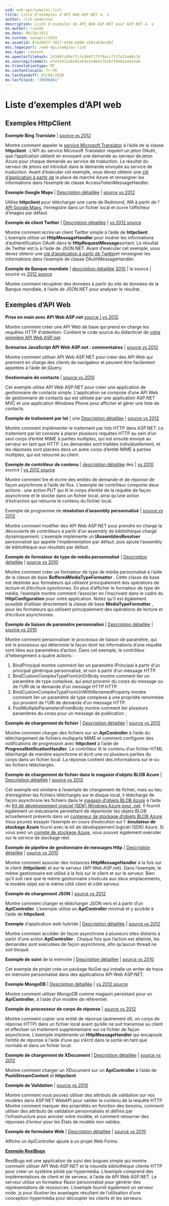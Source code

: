 ```yaml
---
uid: web-api/samples-list
title: Liste d’exemples d’API Web-ASP.NET 4. x
author: rick-anderson
description: Liste d’exemples de API Web ASP.NET pour ASP.NET 4. x
ms.author: riande
ms.date: 09/18/2012
ms.custom: seoapril2019
ms.assetid: 8cbd9d7f-7027-4390-b098-cb81a63ecd6f
msc.legacyurl: /web-api/samples-list
msc.type: content
ms.openlocfilehash: 24368fc80e7fc3c840f1f1f9accf13fa15a06c1b
ms.sourcegitcommit: e7e91932a6e91a63e2e46417626f39d6b244a3ab
ms.translationtype: MT
ms.contentlocale: fr-FR
ms.lasthandoff: 03/06/2020
ms.locfileid: "78598461"
---
```

# <a name="web-api-samples-list"></a>Liste d’exemples d’API web

## <a name="httpclient-samples"></a>Exemples HttpClient

**Exemple Bing Translate** | [source vs 2012](https://github.com/aspnet/samples/blob/master/samples/aspnet/HttpClient/BingTranslateSample)

Montre comment appeler le [service Microsoft Translator](https://msdn.microsoft.com/library/ff512419.aspx) à l’aide de la classe **httpclient** . L’API du service Microsoft Translator requiert un jeton OAuth, que l’application obtient en envoyant une demande au serveur de jeton Azure pour chaque demande au service de traduction. Le résultat du serveur de jetons est introduit dans la demande envoyée au service de traduction. Avant d’exécuter cet exemple, vous devez obtenir une [clé d’application à partir de](https://msdn.microsoft.com/library/hh454950.aspx) la place de marché Azure et renseigner les informations dans l’exemple de classe AccessTokenMessageHandler.

**Exemple Google Maps** | [Description détaillée](https://blogs.msdn.com/b/henrikn/archive/2012/02/17/downloading-a-google-map-to-local-file.aspx) | [source vs 2012](https://github.com/aspnet/samples/blob/master/samples/aspnet/HttpClient/GoogleMapsSample)

Utilise **httpclient** pour télécharger une carte de Redmond, WA à partir de l' [API Google Maps](https://developers.google.com/maps/), l’enregistre dans un fichier local et ouvre l’afficheur d’images par défaut.

**Exemple de client Twitter** | [Description détaillée](https://blogs.msdn.com/b/henrikn/archive/2012/02/16/extending-httpclient-with-oauth-to-access-twitter.aspx) | [vs 2012 source](https://github.com/aspnet/samples/blob/master/samples/aspnet/HttpClient/TwitterSample)

Montre comment écrire un client Twitter simple à l’aide de **httpclient**. L’exemple utilise un **HttpMessageHandler** pour insérer les informations d’authentification OAuth dans le **HttpRequestMessage**sortant. Le résultat de Twitter est lu à l’aide de JSON.NET. Avant d’exécuter cet exemple, vous devez obtenir une [clé d’application à partir de Twitter](https://dev.twitter.com/)et renseigner les informations dans l’exemple de classe OAuthMessageHandler.

**Exemple de Banque mondiale** | [description détaillée](https://blogs.msdn.com/b/henrikn/archive/2012/02/16/httpclient-is-here.aspx) [2010](https://github.com/aspnet/samples/blob/master/samples/aspnet/HttpClient/WorldBankSample/Net40) | la source | source vs [2012 source](https://github.com/aspnet/samples/blob/master/samples/aspnet/HttpClient/WorldBankSample/Net45)

Montre comment récupérer des données à partir du site de données de la Banque mondiale, à l’aide de JSON.NET pour analyser le résultat.

## <a name="web-api-samples"></a>Exemples d’API Web

**Prise en main avec API Web ASP.net** [source | vs 2012](overview/getting-started-with-aspnet-web-api/tutorial-your-first-web-api.md)

Montre comment créer une API Web de base qui prend en charge les requêtes HTTP d’obtention. Contient le code source du didacticiel de [votre première API Web ASP.net](overview/getting-started-with-aspnet-web-api/tutorial-your-first-web-api.md).

**Scénarios JavaScript API Web ASP.net : commentaires** | [source vs 2012](https://code.msdn.microsoft.com/ASPNET-Web-API-JavaScript-d0d64dd7)

Montre comment utiliser API Web ASP.NET pour créer des API Web qui prennent en charge des clients de navigateur et peuvent être facilement appelées à l’aide de jQuery.

**Gestionnaire de contacts** | [source vs 2010](https://code.msdn.microsoft.com/Contact-Manager-Web-API-0e8e373d)

Cet exemple utilise API Web ASP.NET pour créer une application de gestionnaire de contacts simple. L’application se compose d’une API Web de gestionnaire de contacts qui est utilisée par une application ASP.NET MVC et une application Windows Phone pour afficher et gérer une liste de contacts.

**Exemple de traitement par lot** | une [Description détaillée](http://trocolate.wordpress.com/2012/07/19/mitigate-issue-260-in-batching-scenario/) | [source vs 2012](https://github.com/aspnet/samples/blob/master/samples/aspnet/WebApi/BatchSample)

Montre comment implémenter le traitement par lots HTTP dans ASP.NET. Le traitement par lot consiste à placer plusieurs requêtes HTTP au sein d’un seul corps d’entité MIME à parties multiples, qui est ensuite envoyé au serveur en tant que HTTP. Les demandes sont traitées individuellement, et les réponses sont placées dans un autre corps d’entité MIME à parties multiples, qui est retourné au client.

**Exemple de contrôleur de contenu** | [description détaillée](https://blogs.msdn.com/b/henrikn/archive/2012/02/24/async-actions-in-asp-net-web-api.aspx) des | [vs 2010](https://github.com/aspnet/samples/blob/master/samples/aspnet/WebApi/ContentControllerSample/Net40) source | [vs 2012 source](https://github.com/aspnet/samples/blob/master/samples/aspnet/WebApi/ContentControllerSample/Net45)

Montre comment lire et écrire des entités de demande et de réponse de façon asynchrone à l’aide de flux. L’exemple de contrôleur comporte deux actions : une action PUT qui lit le corps d’entité de la requête de façon asynchrone et le stocke dans un fichier local, ainsi qu’une action d’extraction qui retourne le contenu du fichier local.

Exemple de programme de **résolution d’assembly personnalisé** | [source vs 2012](https://github.com/aspnet/samples/blob/master/samples/aspnet/WebApi/CustomAssemblyResolverSample)

Montre comment modifier des API Web ASP.NET pour prendre en charge la découverte de contrôleurs à partir d’un assembly de bibliothèque chargé dynamiquement. L’exemple implémente un **IAssembliesResolver** personnalisé qui appelle l’implémentation par défaut, puis ajoute l’assembly de bibliothèque aux résultats par défaut.

**Exemple de formateur de type de média personnalisé** | [Description détaillée](https://blogs.msdn.com/b/henrikn/archive/2012/04/23/using-cookies-with-asp-net-web-api.aspx) | [source vs 2010](https://github.com/aspnet/samples/blob/master/samples/aspnet/WebApi/CustomMediaTypeFormatterSample)

Montre comment créer un formateur de type de média personnalisé à l’aide de la classe de base **BufferedMediaTypeFormatter** . Cette classe de base est destinée aux formateurs qui utilisent principalement des opérations de lecture et d’écriture synchrones. En plus d’afficher le formateur de type de média, l’exemple montre comment l’associer en l’inscrivant dans le cadre du **HttpConfiguration** pour votre application. Notez qu’il est également possible d’utiliser directement la classe de base **MediaTypeFormatter** , pour les formateurs qui utilisent principalement des opérations de lecture et d’écriture asynchrones.

**Exemple de liaison de paramètre personnalisé** | [Description détaillée](https://blogs.msdn.com/b/jmstall/archive/2012/05/11/webapi-parameter-binding-under-the-hood.aspx) | [source vs 2010](https://github.com/aspnet/samples/blob/master/samples/aspnet/WebApi/CustomParameterBinding)

Montre comment personnaliser le processus de liaison de paramètre, qui est le processus qui détermine la façon dont les informations d’une requête sont liées aux paramètres d’action. Dans cet exemple, le contrôleur d’hébergement a quatre actions :

1. BindPrincipal montre comment lier un paramètre IPrincipal à partir d’un principal générique personnalisé, et non à partir d’un message HTTP.
2. BindCustomComplexTypeFromUriOrBody montre comment lier un paramètre de type complexe, qui peut provenir du corps du message ou de l’URI de la demande d’un message HTTP HTTP.
3. BindCustomComplexTypeFromUriWithRenamedProperty montre comment lier un paramètre de type complexe à une propriété renommée qui provient de l’URI de demande d’un message HTTP.
4. PostMultipleParametersFromBody montre comment lier plusieurs paramètres du corps pour un message de publication ;

**Exemple de chargement de fichier** | [Description détaillée](https://blogs.msdn.com/b/henrikn/archive/2012/03/01/file-upload-and-asp-net-web-api.aspx) | [source vs 2012](https://github.com/aspnet/samples/tree/master/samples/aspnet/WebApi/FileUploadSample)

Montre comment charger des fichiers sur un **ApiController** à l’aide du téléchargement de fichiers multiparts MIME et comment configurer des notifications de progression avec **httpclient** à l’aide de **ProgressNotificationHandler**. Le contrôleur lit le contenu d’un fichier HTML téléchargé de manière asynchrone et écrit une ou plusieurs parties du corps dans un fichier local. La réponse contient des informations sur le ou les fichiers téléchargés.

**Exemple de chargement de fichier dans le magasin d’objets BLOB Azure** | [Description détaillée](https://blogs.msdn.com/b/yaohuang1/archive/2012/07/02/asp-net-web-api-and-azure-blob-storage.aspx) | [source vs 2012](https://github.com/aspnet/samples/tree/master/samples/aspnet/WebApi/AzureBlobsFileUploadSample)

Cet exemple est similaire à l’exemple de chargement de fichier, mais au lieu d’enregistrer les fichiers téléchargés sur le disque local, il télécharge de façon asynchrone les fichiers dans le [magasin d’objets BLOB Azure](https://docs.microsoft.com/azure/storage/blobs/storage-dotnet-how-to-use-blobs) à l’aide du [Kit de développement logiciel (SDK) Windows Azure pour .net](https://www.windowsazure.com/develop/net/). Il fournit également un mécanisme permettant de répertorier les objets BLOB actuellement présents dans un [conteneur de stockage d’objets BLOB Azure](https://docs.microsoft.com/azure/storage/blobs/storage-dotnet-how-to-use-blobs). Vous pouvez essayer l’exemple en cours d’exécution sur l' **émulateur de stockage Azure** fourni avec le kit de développement logiciel (SDK) Azure. Si vous avez un [compte de stockage Azure](https://docs.microsoft.com/azure/storage/blobs/storage-dotnet-how-to-use-blobs), vous pouvez également exécuter sur le service de stockage réel.

**Exemple de pipeline de gestionnaire de messages Http** | [Description détaillée](https://blogs.msdn.com/b/henrikn/archive/2012/08/07/httpclient-httpclienthandler-and-httpwebrequesthandler.aspx) | [source vs 2010](https://github.com/aspnet/samples/tree/master/samples/aspnet/WebApi/HttpMessageHandlerPipelineSample)

Montre comment associer des instances **HttpMessageHandler** à la fois sur le client (**httpclient**) et sur le serveur (API Web ASP.net). Dans l’exemple, le même gestionnaire est utilisé à la fois sur le client et sur le serveur. Bien qu’il soit rare que le même gestionnaire s’exécute aux deux emplacements, le modèle objet est le même côté client et côté serveur.

**Exemple de chargement JSON** | [source vs 2012](https://github.com/aspnet/samples/tree/master/samples/aspnet/WebApi/JsonUploadSample)

Montre comment charger et télécharger JSON vers et à partir d’un **ApiController**. L’exemple utilise un **ApiController** minimal et y accède à l’aide de **httpclient**.

**Exemple** d’application web hybride | [Description détaillée](https://blogs.msdn.com/b/henrikn/archive/2012/03/03/async-mashups-using-asp-net-web-api.aspx) | [source vs 2012](https://github.com/aspnet/samples/tree/master/samples/aspnet/WebApi/MashupSample)

Montre comment accéder de façon asynchrone à plusieurs sites distants à partir d’une action **ApiController** . Chaque fois que l’action est atteinte, les demandes sont exécutées de façon asynchrone, afin qu’aucun thread ne soit bloqué.

**Exemple de suivi** de la mémoire | [Description détaillée](https://blogs.msdn.com/b/roncain/archive/2012/04/12/tracing-in-asp-net-web-api.aspx) | [source vs 2010](https://github.com/aspnet/samples/tree/master/samples/aspnet/WebApi/MemoryTracingSample)

Cet exemple de projet crée un package NuGet qui installe un writer de trace en mémoire personnalisé dans des applications API Web ASP.NET.

**Exemple MongoDB** | [Description détaillée](https://blogs.msdn.com/b/henrikn/archive/2012/02/19/using-web-api-with-mongodb.aspx) | [vs 2012 source](https://github.com/aspnet/samples/tree/master/samples/aspnet/WebApi/MongoSample)

Montre comment utiliser MongoDB comme magasin persistant pour un **ApiController**, à l’aide d’un modèle de référentiel.

**Exemple de processeur de corps de réponse** | [source vs 2012](https://github.com/aspnet/samples/tree/master/samples/aspnet/WebApi/ResponseEntityProcessorSample)

Montre comment copier une entité de réponse (autrement dit, un corps de réponse HTTP) dans un fichier local avant qu’elle ne soit transmise au client et effectuer un traitement supplémentaire sur ce fichier de façon asynchrone. L’exemple implémente un **HttpMessageHandler** qui encapsule l’entité de réponse à l’aide d’une qui s’écrit dans la sortie en tant que normale et dans un fichier local.

**Exemple de chargement de XDocument** | [Description détaillée](https://blogs.msdn.com/b/henrikn/archive/2012/02/17/push-and-pull-streams-using-httpclient.aspx) | [source vs 2012](https://github.com/aspnet/samples/tree/master/samples/aspnet/WebApi/UploadXDocumentSample)

Montre comment charger un XDocument sur un **ApiController** à l’aide de **PushStreamContent** et **httpclient**.

**Exemple de Validation** | [source vs 2010](https://github.com/aspnet/samples/tree/master/samples/aspnet/WebApi/ValidationSample)

Montre comment vous pouvez utiliser des attributs de validation sur vos modèles dans ASP.NET WebAPI pour valider le contenu de la requête HTTP. Montre comment marquer des propriétés en fonction des besoins, comment utiliser des attributs de validation personnalisés et définis par l’infrastructure pour annoter votre modèle, et comment retourner des réponses d’erreur pour les États de modèle non valides.

**Exemple de formulaire Web** | [Description détaillée](https://blogs.msdn.com/b/henrikn/archive/2012/02/23/using-asp-net-web-api-with-asp-net-web-forms.aspx) | [source vs 2010](https://github.com/aspnet/samples/tree/master/samples/aspnet/WebApi/WebFormSample)

Affiche un ApiController ajouté à un projet Web Forms.

**[Exemple RestBugs](https://github.com/howarddierking/RestBugs)**

RestBugs est une application de suivi des bogues simple qui montre comment utiliser API Web ASP.NET et la nouvelle bibliothèque cliente HTTP pour créer un système piloté par hypermédia. L’exemple comprend des implémentations de client et de serveur, à l’aide de API Web ASP.NET. Le serveur utilise un formateur Razor personnalisé pour générer des représentations de ressources. L’exemple fournit également un serveur node. js pour illustrer les avantages résultant de l’utilisation d’une conception hypermédia pour découpler les clients et les serveurs.
